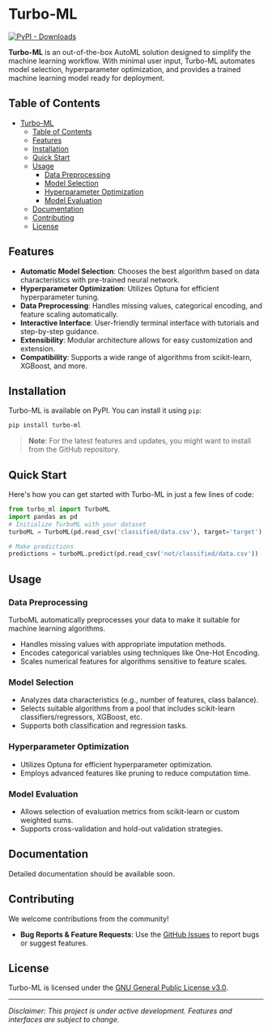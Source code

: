 # Turbo-ML
[![PyPI - Downloads](https://img.shields.io/pypi/dm/Turbo-ML)](https://pypi.org/project/Turbo-ML/)

**Turbo-ML** is an out-of-the-box AutoML solution designed to simplify the machine learning workflow. With minimal user input, Turbo-ML automates model selection, hyperparameter optimization, and provides a trained machine learning model ready for deployment.

## Table of Contents

- [Turbo-ML](#turbo-ml)
  - [Table of Contents](#table-of-contents)
  - [Features](#features)
  - [Installation](#installation)
  - [Quick Start](#quick-start)
  - [Usage](#usage)
    - [Data Preprocessing](#data-preprocessing)
    - [Model Selection](#model-selection)
    - [Hyperparameter Optimization](#hyperparameter-optimization)
    - [Model Evaluation](#model-evaluation)
  - [Documentation](#documentation)
  - [Contributing](#contributing)
  - [License](#license)

## Features

- **Automatic Model Selection**: Chooses the best algorithm based on data characteristics with pre-trained neural network.
- **Hyperparameter Optimization**: Utilizes Optuna for efficient hyperparameter tuning.
- **Data Preprocessing**: Handles missing values, categorical encoding, and feature scaling automatically.
- **Interactive Interface**: User-friendly terminal interface with tutorials and step-by-step guidance.
- **Extensibility**: Modular architecture allows for easy customization and extension.
- **Compatibility**: Supports a wide range of algorithms from scikit-learn, XGBoost, and more.

## Installation

Turbo-ML is available on PyPI. You can install it using `pip`:

```bash
pip install turbo-ml
```

> **Note**: For the latest features and updates, you might want to install from the GitHub repository.

## Quick Start

Here's how you can get started with Turbo-ML in just a few lines of code:

```python
from turbo_ml import TurboML
import pandas as pd
# Initialize TurboML with your dataset
turboML = TurboML(pd.read_csv('classified/data.csv'), target='target')

# Make predictions
predictions = turboML.predict(pd.read_csv('not/classified/data.csv'))
```

## Usage

### Data Preprocessing

TurboML automatically preprocesses your data to make it suitable for machine learning algorithms.

- Handles missing values with appropriate imputation methods.
- Encodes categorical variables using techniques like One-Hot Encoding.
- Scales numerical features for algorithms sensitive to feature scales.

### Model Selection

- Analyzes data characteristics (e.g., number of features, class balance).
- Selects suitable algorithms from a pool that includes scikit-learn classifiers/regressors, XGBoost, etc.
- Supports both classification and regression tasks.

### Hyperparameter Optimization

- Utilizes Optuna for efficient hyperparameter optimization.
- Employs advanced features like pruning to reduce computation time.

### Model Evaluation

- Allows selection of evaluation metrics from scikit-learn or custom weighted sums.
- Supports cross-validation and hold-out validation strategies.

## Documentation

Detailed documentation should be available soon.

## Contributing

We welcome contributions from the community!

- **Bug Reports & Feature Requests**: Use the [GitHub Issues](https://github.com/Tole-k/turbo-ml/issues) to report bugs or suggest features.

## License

Turbo-ML is licensed under the [GNU General Public License v3.0](LICENSE).

---

*Disclaimer: This project is under active development. Features and interfaces are subject to change.*
